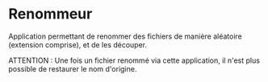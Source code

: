 # Renommeur
Application permettant de renommer des fichiers de manière aléatoire (extension comprise), et de les découper.

ATTENTION : Une fois un fichier renommé via cette application, il n'est plus possible de restaurer le nom d'origine. 
